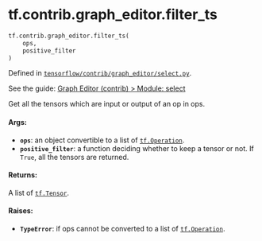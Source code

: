 <div itemscope itemtype="http://developers.google.com/ReferenceObject">
<meta itemprop="name" content="tf.contrib.graph_editor.filter_ts" />
</div>

# tf.contrib.graph_editor.filter_ts

``` python
tf.contrib.graph_editor.filter_ts(
    ops,
    positive_filter
)
```



Defined in [`tensorflow/contrib/graph_editor/select.py`](https://www.tensorflow.org/code/tensorflow/contrib/graph_editor/select.py).

See the guide: [Graph Editor (contrib) > Module: select](../../../../../api_guides/python/contrib.graph_editor.md#Module_select)

Get all the tensors which are input or output of an op in ops.

#### Args:

* <b>`ops`</b>: an object convertible to a list of <a href="../../../tf/Operation.md"><code>tf.Operation</code></a>.
* <b>`positive_filter`</b>: a function deciding whether to keep a tensor or not.
    If `True`, all the tensors are returned.

#### Returns:

A list of <a href="../../../tf/Tensor.md"><code>tf.Tensor</code></a>.

#### Raises:

* <b>`TypeError`</b>: if ops cannot be converted to a list of <a href="../../../tf/Operation.md"><code>tf.Operation</code></a>.
